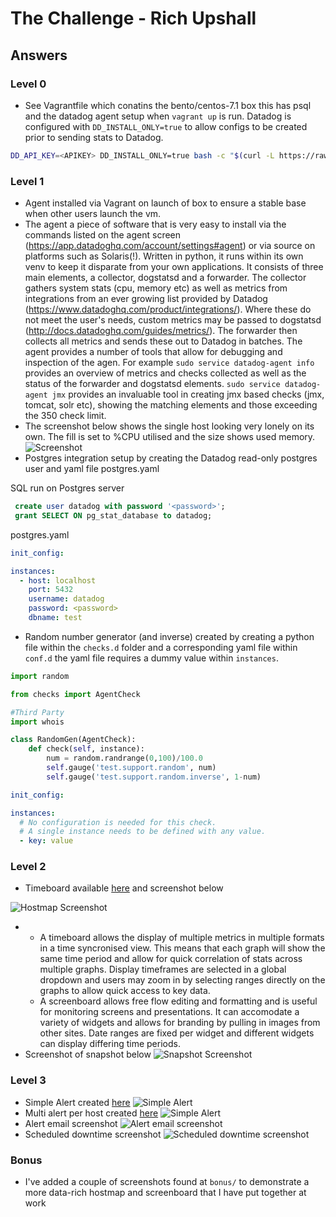 # The Challenge - Rich Upshall

## Answers

### Level 0

* See Vagrantfile which conatins the bento/centos-7.1 box this has psql and the datadog agent setup when ```vagrant up``` is run.  Datadog is configured with ```DD_INSTALL_ONLY=true``` to allow configs to be created prior to sending stats to Datadog.
 
```bash
DD_API_KEY=<APIKEY> DD_INSTALL_ONLY=true bash -c "$(curl -L https://raw.githubusercontent.com/DataDog/dd-agent/master/packaging/datadog-agent/source/install_agent.sh)"
```

### Level 1
* Agent installed via Vagrant on launch of box to ensure a stable base when other users launch the vm.
* The agent a piece of software that is very easy to install via the commands listed on the agent screen (https://app.datadoghq.com/account/settings#agent) or via source on platforms such as Solaris(!).  Written in python, it runs within its own venv to keep it disparate from your own applications.  It consists of three main elements, a collector, dogstatsd and a forwarder.  The collector gathers system stats (cpu, memory etc) as well as metrics from integrations from an ever growing list provided by Datadog (https://www.datadoghq.com/product/integrations/).  Where these do not meet the user's needs, custom metrics may be passed to dogstatsd (http://docs.datadoghq.com/guides/metrics/).  The forwarder then collects all metrics and sends these out to Datadog in batches. The agent provides a number of tools that allow for debugging and inspection of the agen.  For example ```sudo service datadog-agent info``` provides an overview of metrics and checks collected as well as the status of the forwarder and dogstatsd elements.  ```sudo service datadog-agent jmx``` provides an invaluable tool in creating jmx based checks (jmx, tomcat, solr etc), showing the matching elements and those exceeding the 350 check limit.
* The screenshot below shows the single host looking very lonely on its own.   The fill is set to %CPU utilised and the size shows used memory.
 ![Screenshot](level1/HostMap.png)
* Postgres integration setup by creating the Datadog read-only postgres user and yaml file postgres.yaml

SQL run on Postgres server
```sql
 create user datadog with password '<password>';
 grant SELECT ON pg_stat_database to datadog;
```
postgres.yaml
```yaml
init_config:

instances:
  - host: localhost
    port: 5432
    username: datadog
    password: <password>
    dbname: test
```
* Random number generator (and inverse) created by creating a python file within the ```checks.d``` folder and a corresponding yaml file within ```conf.d``` the yaml file requires a dummy value within ```instances```.

```python
import random

from checks import AgentCheck

#Third Party
import whois

class RandomGen(AgentCheck):
    def check(self, instance):
        num = random.randrange(0,100)/100.0
        self.gauge('test.support.random', num)
        self.gauge('test.support.random.inverse', 1-num)
```

```yaml
init_config:

instances:
  # No configuration is needed for this check.
  # A single instance needs to be defined with any value.
  - key: value
```
 
### Level 2
* Timeboard available [here](https://app.datadoghq.com/dash/183135/postgres-cloned-timeboard-level1?live=true&page=0&is_auto=false&from_ts=1473794616550&to_ts=1473798216550&tile_size=s) and screenshot below

![Hostmap Screenshot](level2/timeboard.png)

* 
  * A timeboard allows the display of multiple metrics in multiple formats in a time syncronised view.  This means that each graph will show the same time period and allow for quick correlation of stats across multiple graphs.  Display timeframes are selected in a global dropdown and users may zoom in by selecting ranges directly on the graphs to allow quick access to key data.
  * A screenboard allows free flow editing and formatting and is useful for monitoring screens and presentations.  It can accomodate a variety of widgets and allows for branding by pulling in images from other sites.  Date ranges are fixed per widget and different widgets can display differing time periods.
* Screenshot of snapshot below 
![Snapshot Screenshot](level2/snapshot.png)

### Level 3
* Simple Alert created [here](https://app.datadoghq.com/monitors#922138/edit)
![Simple Alert](level3/simpleAlert.png)
* Multi alert per host created [here](https://app.datadoghq.com/monitors#922154?group=all&live=4h)
![Simple Alert](level3/multiAlert.png) 
* Alert email screenshot
![Alert email screenshot](level3/triggerEmail.png)
* Scheduled downtime screenshot
![Scheduled downtime screenshot](level3/downtime.png)

### Bonus
* I've added a couple of screenshots found at ```bonus/``` to demonstrate a more data-rich hostmap and screenboard that I have put together at work

